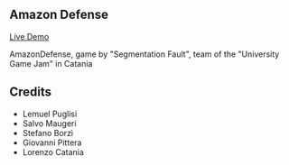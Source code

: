 ## Amazon Defense

[Live Demo](https://helias.github.io/AmazonDefense)

AmazonDefense, game by "Segmentation Fault", team of the "University Game Jam" in Catania

## Credits
- Lemuel Puglisi
- Salvo Maugeri
- Stefano Borzì
- Giovanni Pittera
- Lorenzo Catania
